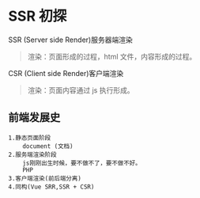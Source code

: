 # SSR 初探

SSR (Server side Render)服务器端渲染

> 渲染：页面形成的过程，html 文件，内容形成的过程。

CSR (Client side Render)客户端渲染

> 渲染：页面内容通过 js 执行形成。

## 前端发展史

    1.静态页面阶段
        document (文档)
    2.服务端渲染阶段
        js刚刚出生时候，要不做不了，要不做不好。
        PHP
    3.客户端渲染(前后端分离)
    4.同构(Vue SRR,SSR + CSR)
